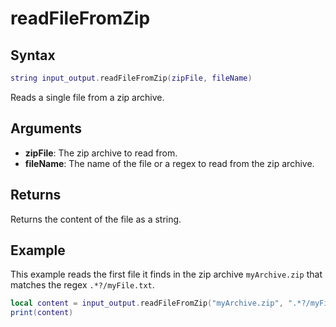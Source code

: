 # readFileFromZip

## Syntax

```lua
string input_output.readFileFromZip(zipFile, fileName)
```

Reads a single file from a zip archive.

## Arguments

- **zipFile**: The zip archive to read from.
- **fileName**: The name of the file or a regex to read from the zip archive.

## Returns

Returns the content of the file as a string.

## Example

This example reads the first file it finds in the zip archive `myArchive.zip`
that matches the regex `.*?/myFile.txt`.

```lua
local content = input_output.readFileFromZip("myArchive.zip", ".*?/myFile.txt")
print(content)
```
